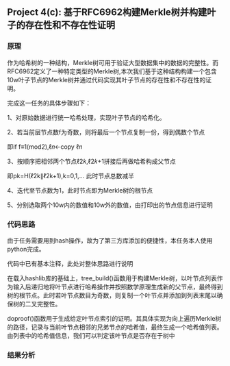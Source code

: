 ## Project 4(c): 基于RFC6962构建Merkle树并构建叶子的存在性和不存在性证明 
### 原理
作为哈希树的一种结构，Merkle树可用于验证大型数据集中的数据的完整性。而RFC6962定义了一种特定类型的Merkle树,本次我们基于这种结构构建一个包含10w叶子节点的Merkle树并通过代码实现其叶子节点的存在性和不存在性的证明。

完成这一任务的具体步骤如下：

1、对原始数据进行统一哈希处理，实现叶子节点的哈希化。

2、若当前层节点数f为奇数，则将最后一个节点复制一份，得到偶数个节点

 即if f≡1(mod2),ℓ𝑛←copy ℓ𝑛
 
3、按顺序把相邻两个节点ℓ2𝑘,ℓ2𝑘+1拼接后再做哈希构成父节点

 即pk=H(ℓ2k∥ℓ2k+1),k=0,1,…
 此时节点总数减半
 
4、迭代至节点数为1，此时节点即为Merkle树的根节点

5、分别选取两个10w内的数值和10w外的数值，由打印出的节点信息进行证明

### 代码思路
由于任务需要用到hash操作，故为了第三方库添加的便捷性，本任务本人使用python完成。

代码中已有基本注释，此处对整体思路进行说明

在载入hashlib库的基础上，tree_build()函数用于构建Merkle树，以叶节点列表作为输入后递归地将叶节点进行哈希操作并按照数学原理生成新的父节点，最终得到树的根节点。此时若叶节点数目为奇数，则复制一个叶节点并添加到列表末尾以确保树的二叉完整性。

doproof()函数用于生成给定叶节点索引的证明。其具体实现为向上遍历Merkle树的路径，记录与当前叶节点相邻的兄弟节点的哈希值，最终生成一个哈希值列表。由列表中的哈希值信息，我们可以判定该叶节点是否存在于树中
### 结果分析

